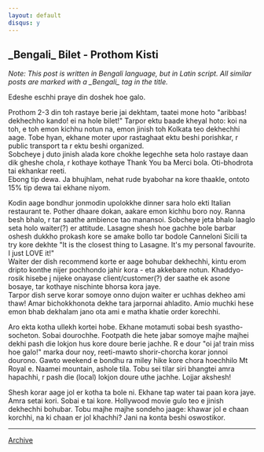 ```yaml
---
layout: default
disqus: y
---
```


## \_Bengali\_ Bilet - Prothom Kisti

*Note: This post is written in Bengali language, but in Latin script. All similar posts are marked with a \_Bengali\_ tag in the title.*

Edeshe eschhi praye din doshek hoe galo. 

Prothom 2-3 din toh rastaye berie jai dekhtam, taatei mone hoto "aribbas! dekhechho kando! ei na hole bilet!" Tarpor ektu baade kheyal hoto: koi na toh, e toh emon kichhu notun na, emon jinish toh Kolkata teo dekhechhi aage. Tobe hyan, ekhane moter upor rastaghaat ektu beshi porishkar, r public transport ta r ektu beshi organized.  
Sobcheye j duto jinish alada kore chokhe legechhe seta holo rastaye daan dik gheshe chola, r kothaye kothaye Thank You ba Merci bola. Oti-bhodrota tai ekhankar reeti.  
Ebong tip dewa. Ja bhujhlam, nehat rude byabohar na kore thaakle, ontoto 15% tip dewa tai ekhane niyom. 

Kodin aage bondhur jonmodin upolokkhe dinner sara holo ekti Italian restaurant te. Pother dhaare dokan, aakare emon kichhu boro noy. Ranna besh bhalo, r tar saathe ambience tao manansoi. Sobcheye jeta bhalo laaglo seta holo waiter(?) er attitude. Lasagne shesh hoe gachhe bole barbar oshesh dukkho prokash kore se amake bollo tar bodole Canneloni Sicili ta try kore dekhte "It is the closest thing to Lasagne. It's my personal favourite. I just LOVE it!"  
Waiter der dish recommend korte er aage bohubar dekhechhi, kintu erom dripto konthe nijer pochhondo jahir kora - eta akkebare notun. Khaddyo-rosik hisebe j nijeke onayase client/customer(?) der saathe ek asone bosaye, tar kothaye nischinte bhorsa kora jaye.  
Tarpor dish serve korar somoye onno dujon waiter er uchhas dekheo ami thaw! Amar bichokkhonota dekhe tara jarpornai ahladito. Amio muchki hese emon bhab dekhalam jano ota ami e matha khatie order korechhi. 

Aro ekta kotha ullekh kortei hobe. Ekhane motamuti sobai besh syastho-socheton. Sobai dourochhe. Footpath die hete jabar somoye majhe majhei dekhi pash die lokjon hus kore doure berie jachhe. R e dour "oi ja! train miss hoe galo!" marka dour noy, reeti-mawto shorir-chorcha korar jonnoi dourono. 
Gawto weekend e bondhu ra miley hike kore chora hoechhilo Mt Royal e. Naamei mountain, ashole tila. Tobu sei tilar siri bhangtei amra hapachhi, r pash die (local) lokjon doure uthe jachhe. Lojjar akshesh!

Shesh korar aage jol er kotha ta bole ni. Ekhane tap water tai paan kora jaye. Amra setai kori. Sobai e tai kore. Hollywood movie gulo teo e jinish dekhechhi bohubar. Tobu majhe majhe sondeho jaage: khawar jol e chaan korchhi, na ki chaan er jol khachhi? Jani na konta beshi oswostikor.

* * *

[Archive](../archive)
